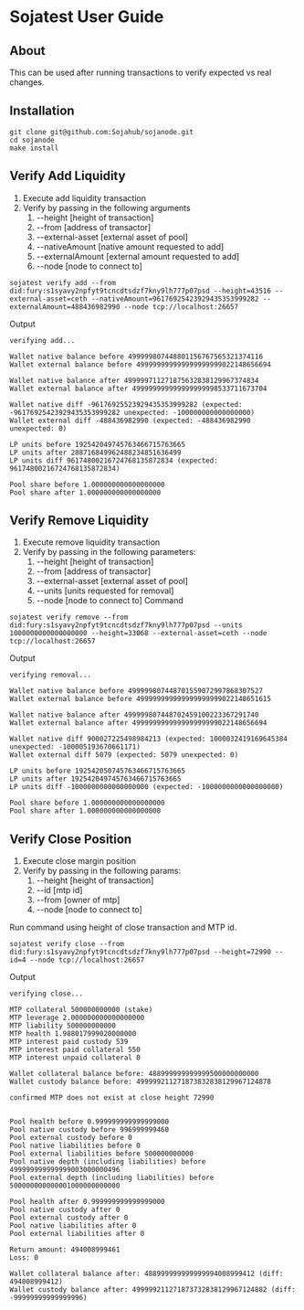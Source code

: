 # Sojatest User Guide

## About

This can be used after running transactions to verify expected vs real changes.

## Installation

```shell
git clone git@github.com:Sojahub/sojanode.git
cd sojanode
make install
```

## Verify Add Liquidity

1. Execute add liquidity transaction
2. Verify by passing in the following arguments
   1. --height [height of transaction]
   2. --from [address of transactor]
   3. --external-asset [external asset of pool]
   4. --nativeAmount [native amount requested to add]
   5. --externalAmount [external amount requested to add]
   6. --node [node to connect to]
```shell
sojatest verify add --from did:fury:s1syavy2npfyt9tcncdtsdzf7kny9lh777p07psd --height=43516 --external-asset=ceth --nativeAmount=96176925423929435353999282 --externalAmount=488436982990 --node tcp://localhost:26657
```

Output
```shell
verifying add...

Wallet native balance before 499999807448801156767565321374116
Wallet external balance before 499999999999999999999022148656694

Wallet native balance after 499999711271875632838129967374834 
Wallet external balance after 499999999999999999998533711673704 

Wallet native diff -96176925523929435353999282 (expected: -96176925423929435353999282 unexpected: -100000000000000000)
Wallet external diff -488436982990 (expected: -488436982990 unexpected: 0)

LP units before 192542049745763466715763665 
LP units after 288716849962488234851636499 
LP units diff 96174800216724768135872834 (expected: 96174800216724768135872834)

Pool share before 1.000000000000000000
Pool share after 1.000000000000000000
```

## Verify Remove Liquidity

1. Execute remove liquidity transaction
2. Verify by passing in the following parameters:
   1. --height [height of transaction]
   2. --from [address of transactor]
   3. --external-asset [external asset of pool]
   4. --units [units requested for removal]
   5. --node [node to connect to]
Command
```shell
sojatest verify remove --from did:fury:s1syavy2npfyt9tcncdtsdzf7kny9lh777p07psd --units 1000000000000000000 --height=33068 --external-asset=ceth --node tcp://localhost:26657
```

Output
```shell
verifying removal...

Wallet native balance before 499999807448701559072997868307527
Wallet external balance before 499999999999999999999022148651615

Wallet native balance after 499999807448702459100223367291740 
Wallet external balance after 499999999999999999999022148656694 

Wallet native diff 900027225498984213 (expected: 1000032419169645384 unexpected: -100005193670661171)
Wallet external diff 5079 (expected: 5079 unexpected: 0)

LP units before 192542050745763466715763665 
LP units after 192542049745763466715763665 
LP units diff -1000000000000000000 (expected: -1000000000000000000)

Pool share before 1.000000000000000000
Pool share after 1.000000000000000000

```

## Verify Close Position

1. Execute close margin position
2. Verify by passing in the following params:
   1. --height [height of transaction]
   2. --id [mtp id]
   3. --from [owner of mtp]
   4. --node [node to connect to]

Run command using height of close transaction and MTP id.
```shell
sojatest verify close --from did:fury:s1syavy2npfyt9tcncdtsdzf7kny9lh777p07psd --height=72990 --id=4 --node tcp://localhost:26657
```
Output
```shell
verifying close...

MTP collateral 500000000000 (stake)
MTP leverage 2.000000000000000000
MTP liability 500000000000
MTP health 1.988017999020000000
MTP interest paid custody 539
MTP interest paid collateral 550
MTP interest unpaid collateral 0

Wallet collateral balance before: 488999999999999500000000000
Wallet custody balance before: 499999211271873832838129967124878

confirmed MTP does not exist at close height 72990


Pool health before 0.999999999999999000
Pool native custody before 996999999460
Pool external custody before 0
Pool native liabilities before 0
Pool external liabilities before 500000000000
Pool native depth (including liabilities) before 499999999999999003000000496
Pool external depth (including liabilities) before 500000000000001000000000000

Pool health after 0.999999999999999000
Pool native custody after 0
Pool external custody after 0
Pool native liabilities after 0
Pool external liabilities after 0

Return amount: 494008999461
Loss: 0

Wallet collateral balance after: 488999999999999994008999412 (diff: 494008999412)
Wallet custody balance after: 499999211271873732838129967124882 (diff: -99999999999999996)

```